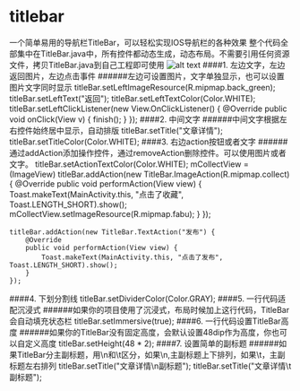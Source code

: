 # titlebar
一个简单易用的导航栏TitleBar，可以轻松实现IOS导航栏的各种效果
整个代码全部集中在TitleBar.java中，所有控件都动态生成，动态布局。不需要引用任何资源文件，拷贝TitleBar.java到自己工程即可使用
![alt text](http://7xnkdt.com1.z0.glb.clouddn.com/pic.png "Title")
####1. 左边文字，左边返回图片，左边点击事件
######左边可设置图片，文字单独显示，也可以设置图片文字同时显示
    titleBar.setLeftImageResource(R.mipmap.back_green);
    titleBar.setLeftText("返回");
    titleBar.setLeftTextColor(Color.WHITE);
    titleBar.setLeftClickListener(new View.OnClickListener() {
        @Override
        public void onClick(View v) {
            finish();
        }
    });
####2. 中间文字
######中间文字根据左右控件始终居中显示，自动排版
    titleBar.setTitle("文章详情");
    titleBar.setTitleColor(Color.WHITE);
####3. 右边action按钮或者文字
######通过addAction添加操作控件，通过removeAction删除控件。可以使用图片或者文字。
    titleBar.setActionTextColor(Color.WHITE);
    mCollectView = (ImageView) titleBar.addAction(new TitleBar.ImageAction(R.mipmap.collect) {
        @Override
        public void performAction(View view) {
            Toast.makeText(MainActivity.this, "点击了收藏", Toast.LENGTH_SHORT).show();
            mCollectView.setImageResource(R.mipmap.fabu);
        }
    });

    titleBar.addAction(new TitleBar.TextAction("发布") {
        @Override
        public void performAction(View view) {
            Toast.makeText(MainActivity.this, "点击了发布", Toast.LENGTH_SHORT).show();
        }
    });
####4. 下划分割线
    titleBar.setDividerColor(Color.GRAY);
####5. 一行代码适配沉浸式
######如果你的项目使用了沉浸式，布局时候加上这行代码，TitleBar会自动填充状态栏
    titleBar.setImmersive(true);
####6. 一行代码设置TitleBar高度
######如果你的TitleBar没有固定高度，会默认设置48dip作为高度，你也可以自定义高度
    titleBar.setHeight(48 * 2);
####7. 设置简单的副标题
######如果TitleBar分主副标题，用\n和\t区分，如果\n,主副标题上下排列，如果\t，主副标题左右排列
    titleBar.setTitle("文章详情\n副标题");
    titleBar.setTitle("文章详情\t副标题");
